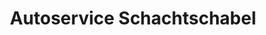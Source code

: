 ---
title: "Autoservice Schachtschabel"
url: /blankenhain/autoservice-schachtschabel/
shop: Autowerkstatt
---
